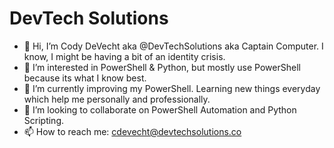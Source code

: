 # DevTech Solutions

- 👋 Hi, I’m Cody DeVecht aka @DevTechSolutions aka Captain Computer. I know, I might be having a bit of an identity crisis.
- 👀 I’m interested in PowerShell & Python, but mostly use PowerShell because its what I know best.
- 🌱 I’m currently improving my PowerShell. Learning new things everyday which help me personally and professionally.
- 💞️ I’m looking to collaborate on PowerShell Automation and Python Scripting.
- 📫 How to reach me: cdevecht@devtechsolutions.co

<!---
DevTechSolutions/DevTechSolutions is a ✨ special ✨ repository because its `README.md` (this file) appears on your GitHub profile.
You can click the Preview link to take a look at your changes.
--->
